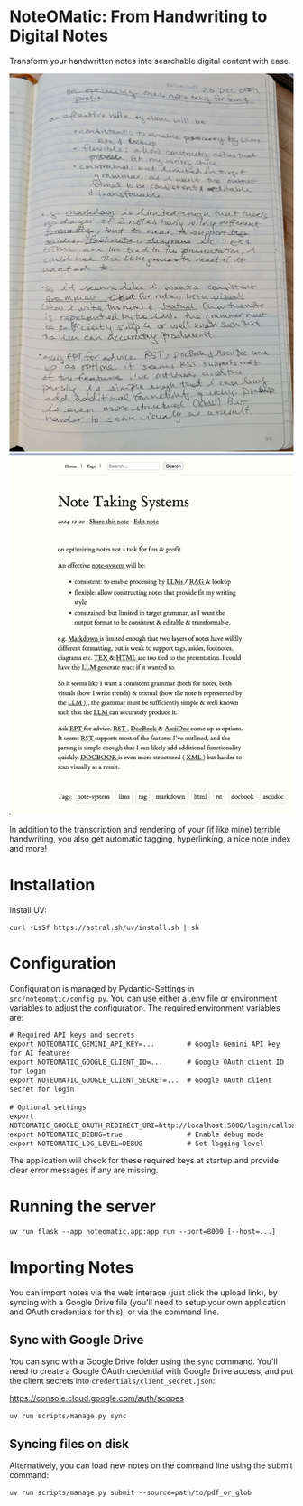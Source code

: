 # NoteOMatic: From Handwriting to Digital Notes

Transform your handwritten notes into searchable digital content with ease.

![Before: Handwritten Note](static/notebook.webp)
![After: Digital Note View](static/note-view.webp)

In addition to the transcription and rendering of your (if like mine) terrible
handwriting, you also get automatic tagging, hyperlinking, a nice note index and
more!

# Installation

Install UV:

```
curl -LsSf https://astral.sh/uv/install.sh | sh
```

# Configuration

Configuration is managed by Pydantic-Settings in `src/noteomatic/config.py`. You can use either a .env file or
environment variables to adjust the configuration. The required environment variables are:

```
# Required API keys and secrets
export NOTEOMATIC_GEMINI_API_KEY=...        # Google Gemini API key for AI features
export NOTEOMATIC_GOOGLE_CLIENT_ID=...      # Google OAuth client ID for login
export NOTEOMATIC_GOOGLE_CLIENT_SECRET=...  # Google OAuth client secret for login

# Optional settings
export NOTEOMATIC_GOOGLE_OAUTH_REDIRECT_URI=http://localhost:5000/login/callback
export NOTEOMATIC_DEBUG=true                # Enable debug mode
export NOTEOMATIC_LOG_LEVEL=DEBUG           # Set logging level
```

The application will check for these required keys at startup and provide clear error messages if any are missing.

# Running the server

```
uv run flask --app noteomatic.app:app run --port=8000 [--host=...]
```

# Importing Notes

You can import notes via the web interace (just click the upload link), by
syncing with a Google Drive file (you'll need to setup your own application and
OAuth credentials for this), or via the command line.

## Sync with Google Drive

You can sync with a Google Drive folder using the `sync` command. You'll need to
create a Google OAuth credential with Google Drive access, and put the client
secrets into `credentials/client_secret.json`:

https://console.cloud.google.com/auth/scopes

```
uv run scripts/manage.py sync
```

## Syncing files on disk

Alternatively, you can load new notes on the command line using the submit command:

```
uv run scripts/manage.py submit --source=path/to/pdf_or_glob
```

